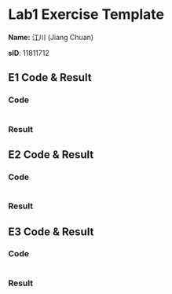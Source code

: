 # Lab1 Exercise Template

**Name:** 江川 (Jiang Chuan)

**sID**: 11811712

## E1 Code & Result

### Code

```cpp


```

### Result



## E2 Code & Result

### Code

```cpp


```

### Result



## E3 Code & Result

### Code

```cpp


```

### Result

